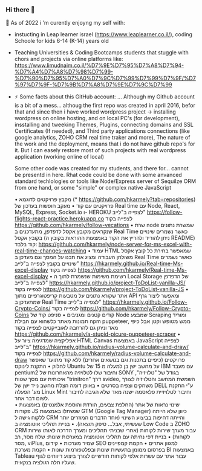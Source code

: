 ### Hi there 👋
 🔭 As of 2022  i 'm curently enjoyng my self with:
- instucting  in Leap learner israel (https://www.leaplearner.co.il/), 
                                             coding Schoole for kids 6-14 (K-14) years old 
- Teaching Universities & Coding Bootcamps students that stuggle with chors and projects via online platforms like: 
                                              https://www.limudnaim.co.il/%D7%9E%D7%95%D7%A8%D7%94-%D7%A4%D7%A8%D7%98%D7%99-%D7%90%D7%95%D7%A0%D7%9C%D7%99%D7%99%D7%9F/%D7%97%D7%9F-%D7%9B%D7%A8%D7%9E%D7%9C%D7%99
                                              
                                              
- ⚡ Some facts about this GitHub account: ...
  Although my Github account is a bit of a mess...
  althoug the first repo was created in april 2016, 
  befor that and since then i have worked wordpress project -> installing wordpress on online hosting, and on local PC's (for development), insstalling and
  tweeking Themes, Plugins, connecting domains and SSL Certificates (If needed), and Third party applications connections (like google analytics, ZOHO CRM real   time traker and more), 
  The nature of the work and the deployment, means that i do not have github repo's for it. 
  But I can easely restore most of such projects with real wordpress application (working online of local) 
   
  Some other code was created for my students, and there for... cannot be presentd in here. 
  Rhat code could be done with some anvanced standard techlologies or tools like Node/Express server of Sequilze ORM from one hand, 
  or some "simple" or complex native JavaScript
  
  

    • מקבץ פרויקטים לדוגמא (* https://github.com/hkarmely?tab=repositories)
פרויקטים עם קוד
    • מעקב חופשות בעדכון של Real time עם Node, React, MySQL, Express, Socket.io  ו- HEROKU
לצפייה ב"לייב"  https://follow-flights-react-practice.herokuapp.co 
לצפייה בקוד https://github.com/hkarmely/follow-vecations
    • שרת node שמשרת נתונים שנקראים מקובץ אקסל לדפדפן, מתעדכנים ב Real Time כאשר נשמרים שינויים בקובץ אקסל (ניתן להוריד ולהריץ את הקוד באמצעות ההוראות בקובץ ה README)
קוד בלבד: https://github.com/hkarmely/node-server-for-ms-excel-with-real-time-changes-watching
    • עמוד HTML שמאפשר בחירת כל קובץ אקסל משולחן העבודה ומציג את תכנו על המסך וגם מעדכן ב Real Time כאשר נשמרים שינויים בקובץ 
לצפייה ב"לייב" https://hkarmely.github.io/Real-time-Ms-excel-display
לצפייה בקוד https://github.com/hkarmely/Real-time-Ms-excel-display
    • רשימת משימות שנשמרת לתוך ה Local Storage של הדפדפן
לצפייה ב"לייב"  https://hkarmely.github.io/project-ToDoList-vanilla-JS/
לצפייה בקוד https://github.com/hkarmely/project-ToDoList-vanilla-JS
    • אתר שקורא נתונים על מטבעות קריפטוגרפיים מתוך API  ומאפשר ליצור גרף שמתעדכן ב  Real Time
לצפייה ב"לייב" https://hkarmely.github.io/Follow-Crypto-Coins/
לצפייה בקוד https://github.com/hkarmely/Follow-Crypto-Coins
קודים קטנים ומגניבים
    • סניפט קוד של Node שמבצע Scraping ומוריד תמונות מאתר כלשהוא עם חבילת npm puppeteer, ממש מטופש וקטן אבל כיפי מאד וניתן גם להרחבה לאובייקטים 
לצפייה בקוד https://github.com/hkarmely/a-stupid-picure-puppeteer-scraper 
    •  אפליקציה שמדגימה ציור על HTML Canvas באמצעות JavaScript 
לצפייה ב"לייב" https://hkarmely.github.io/radius-volume-calculate-and-draw/ 
לצפייה בקוד https://github.com/hkarmely/radius-volume-calculate-and-draw 
פרויקטים (כיפיים בתכנות וגם בנושאים אחרים) ללא קוד מתועד שאפשר לחלוק
    • התקנת לינוקס Ubuntu על מחשב ישן בן למעלה מ 15 של IBM עם מעבד pentium2 וחיבור שלו לטלויזיה מהאחרונות של SONY בגודל של "טלויזיה", איכותית עם מסך שטוח "trinitron" דרך svideo, השמשת המחשב והטלויזיה לצורך משחקים וצפיה בסרטים
    • באופן דומה הצלת מחשב נייד ישן של DELL ע"י התקנת מע' הפעלה Linux Mint וחיבור לטלויזיית פלאסמה ישנה מאד שלא הגיבה לחיבור לשום דבר אחר.  
    • שינוי נראות של אתר (החלפת צבעים, הורדת והוספת אלמנטים) באמצעות פקודות JS שנשתלו באמצעות GTM (Google Tag Manager) כיוון שלא הייתה ללקוח גישה ל CRM והייתה דחיפות בביצוע השינוי (אחד הדברים המוזרים יותר שעשיתי, אבל... סיפק תוצאה). 
    • בניית תהליכי אוטומציה ב Low Code ב ZOHO CRM עבור מערך שירות לקוחות (אחרי שבניתי תהליכים ומערך הדרכה לאותו שירות לקוחות) 
    • בניית דפי נחיתה עם תהליכי אוטומציה במערכות שונות: שלח מסר, רב מסר, viPlus, שמיר מערכות
    • קידום SEO למגוון אתרים
    • הקמת קמפיינים בפרסום ממומן בתעשיות שונות ובפלטפורמות שונות 
    • הקמת מערכת BI באמצעות Tableau עבור אתר עם עשרות אלפי לקוחות חודשיים  לצורך ביצוע דיווחים לגוף שעליו חלה רגולציה בנקאית.
                                              
<!--
**hkarmely/hkarmely** is a ✨ _special_ ✨ repository because its `README.md` (this file) appears on your GitHub profile.

Here are some ideas to get you started:

- 🔭 I’m currently working on ...
- 🌱 I’m currently learning ...
- 👯 I’m looking to collaborate on ...
- 🤔 I’m looking for help with ...
- 💬 Ask me about ...
- 📫 How to reach me: ...
- 😄 Pronouns: ...
- ⚡ Fun fact: ...
-->
